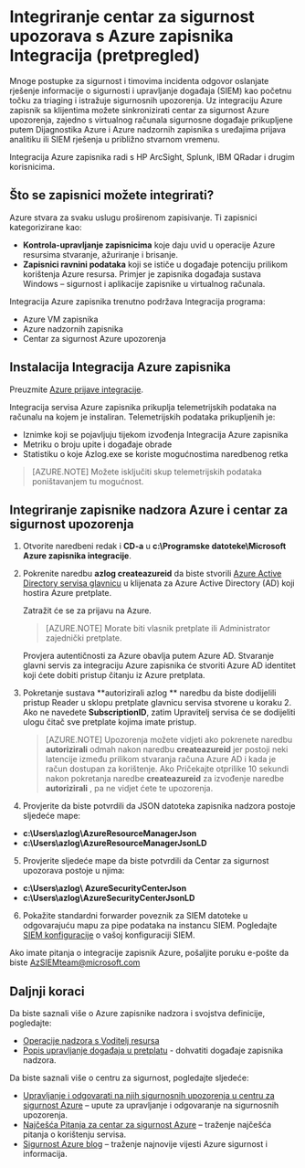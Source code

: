 <properties
   pageTitle="Integriranje upozorenja u centru za sigurnost Azure s Azure zapisnika Integracija (pretpregled) | Microsoft Azure"
   description="Ovaj članak sadrži Uvod u integriranje centar za sigurnost upozorava s Integracija Azure zapisnika."
   services="security-center"
   documentationCenter="na"
   authors="TerryLanfear"
   manager="MBaldwin"
   editor=""/>

<tags
   ms.service="security-center"
   ms.devlang="na"
   ms.topic="article"
   ms.tgt_pltfrm="na"
   ms.workload="na"
   ms.date="08/08/2016"
   ms.author="terrylan"/>

# <a name="integrating-security-center-alerts-with-azure-log-integration-preview"></a>Integriranje centar za sigurnost upozorava s Azure zapisnika Integracija (pretpregled)

Mnoge postupke za sigurnost i timovima incidenta odgovor oslanjate rješenje informacije o sigurnosti i upravljanje događaja (SIEM) kao početnu točku za triaging i istražuje sigurnosnih upozorenja. Uz integraciju Azure zapisnik sa klijentima možete sinkronizirati centar za sigurnost Azure upozorenja, zajedno s virtualnog računala sigurnosne događaje prikupljene putem Dijagnostika Azure i Azure nadzornih zapisnika s uređajima prijava analitiku ili SIEM rješenja u približno stvarnom vremenu.

Integracija Azure zapisnika radi s HP ArcSight, Splunk, IBM QRadar i drugim korisnicima.

## <a name="what-logs-can-i-integrate"></a>Što se zapisnici možete integrirati?

Azure stvara za svaku uslugu proširenom zapisivanje. Ti zapisnici kategorizirane kao:

- **Kontrola-upravljanje zapisnicima** koje daju uvid u operacije Azure resursima stvaranje, ažuriranje i brisanje.
- **Zapisnici ravnini podataka** koji se ističe u događaje potenciju prilikom korištenja Azure resursa. Primjer je zapisnika događaja sustava Windows – sigurnost i aplikacije zapisnike u virtualnog računala.

Integracija Azure zapisnika trenutno podržava Integracija programa:

- Azure VM zapisnika
- Azure nadzornih zapisnika
- Centar za sigurnost Azure upozorenja

## <a name="install-azure-log-integration"></a>Instalacija Integracija Azure zapisnika

Preuzmite [Azure prijave integracije](https://www.microsoft.com/download/details.aspx?id=53324).

Integracija servisa Azure zapisnika prikuplja telemetrijskih podataka na računalu na kojem je instaliran.  Telemetrijskih podataka prikupljenih je:

- Iznimke koji se pojavljuju tijekom izvođenja Integracija Azure zapisnika
- Metriku o broju upite i događaje obrade
- Statistiku o koje Azlog.exe se koriste mogućnostima naredbenog retka

> [AZURE.NOTE] Možete isključiti skup telemetrijskih podataka poništavanjem tu mogućnost.

## <a name="integrate-azure-audit-logs-and-security-center-alerts"></a>Integriranje zapisnike nadzora Azure i centar za sigurnost upozorenja

1. Otvorite naredbeni redak i **CD-a** u **c:\Programske datoteke\Microsoft Azure zapisnika integracije**.

2. Pokrenite naredbu **azlog createazureid** da biste stvorili [Azure Active Directory servisa glavnicu](../active-directory/active-directory-application-objects.md) u klijenata za Azure Active Directory (AD) koji hostira Azure pretplate.

    Zatražit će se za prijavu na Azure.

    > [AZURE.NOTE] Morate biti vlasnik pretplate ili Administrator zajednički pretplate.

    Provjera autentičnosti za Azure obavlja putem Azure AD.  Stvaranje glavni servis za integraciju Azure zapisnika će stvoriti Azure AD identitet koji ćete dobiti pristup čitanju iz Azure pretplata.

3. Pokretanje sustava **autorizirali azlog <SubscriptionID> ** naredbu da biste dodijelili pristup Reader u sklopu pretplate glavnicu servisa stvorene u koraku 2. Ako ne navedete **SubscriptionID**, zatim Upravitelj servisa će se dodijeliti ulogu čitač sve pretplate kojima imate pristup.

    > [AZURE.NOTE] Upozorenja možete vidjeti ako pokrenete naredbu **autorizirali** odmah nakon naredbu **createazureid** jer postoji neki latencije između prilikom stvaranja računa Azure AD i kada je račun dostupan za korištenje. Ako Pričekajte otprilike 10 sekundi nakon pokretanja naredbe **createazureid** za izvođenje naredbe **autorizirali** , pa ne vidjet ćete te upozorenja.

4. Provjerite da biste potvrdili da JSON datoteka zapisnika nadzora postoje sljedeće mape:

  - **c:\Users\azlog\AzureResourceManagerJson**
  - **c:\Users\azlog\AzureResourceManagerJsonLD**

5. Provjerite sljedeće mape da biste potvrdili da Centar za sigurnost upozorava postoje u njima:

  - **c:\Users\azlog\ AzureSecurityCenterJson**
  - **c:\Users\azlog\AzureSecurityCenterJsonLD**

6. Pokažite standardni forwarder poveznik za SIEM datoteke u odgovarajuću mapu za pipe podataka na instancu SIEM. Pogledajte [SIEM konfiguracije](https://azsiempublicdrops.blob.core.windows.net/drops/ALL.htm) o vašoj konfiguraciji SIEM.

Ako imate pitanja o integracije zapisnik Azure, pošaljite poruku e-pošte da biste [AzSIEMteam@microsoft.com](mailto:AzSIEMteam@microsoft.com)

## <a name="next-steps"></a>Daljnji koraci

Da biste saznali više o Azure zapisnike nadzora i svojstva definicije, pogledajte:

- [Operacije nadzora s Voditelj resursa](../resource-group-audit.md)
- [Popis upravljanje događaja u pretplatu](https://msdn.microsoft.com/library/azure/dn931934.aspx) - dohvatiti događaje zapisnika nadzora.

Da biste saznali više o centru za sigurnost, pogledajte sljedeće:

- [Upravljanje i odgovarati na njih sigurnosnih upozorenja u centru za sigurnost Azure](security-center-managing-and-responding-alerts.md) – upute za upravljanje i odgovaranje na sigurnosnih upozorenja.
- [Najčešća Pitanja za centar za sigurnost Azure](security-center-faq.md) – traženje najčešća pitanja o korištenju servisa.
- [Sigurnost Azure blog](http://blogs.msdn.com/b/azuresecurity/) – traženje najnovije vijesti Azure sigurnost i informacija.
